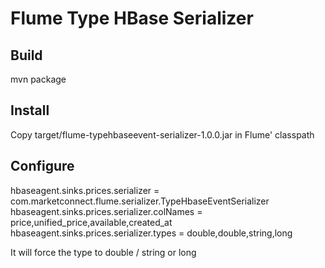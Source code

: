 # Flume Type HBase Serializer

## Build
mvn package

## Install
Copy target/flume-typehbaseevent-serializer-1.0.0.jar in Flume' classpath

## Configure
hbaseagent.sinks.prices.serializer = com.marketconnect.flume.serializer.TypeHbaseEventSerializer
hbaseagent.sinks.prices.serializer.colNames = price,unified_price,available,created_at
hbaseagent.sinks.prices.serializer.types = double,double,string,long

It will force the type to double / string or long